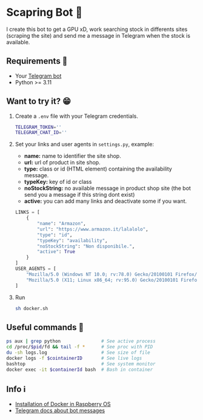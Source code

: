 # Scapring Bot 🤖

I create this bot to get a GPU xD, work searching stock in differents sites (scraping the site) and send me a message in Telegram when the stock is available.

## Requirements 📝

* Your [Telegram bot](https://core.telegram.org/bots)
* Python >= 3.11

## Want to try it? 😁

1. Create a `.env` file with your Telegram credentials.

    ```bash
    TELEGRAM_TOKEN=''
    TELEGRAM_CHAT_ID=''
    ```

2. Set your links and user agents in `settings.py`, example:

    * **name:** name to identifier the site shop.
    * **url:** url of product in site shop.
    * **type:** class or id (HTML element) containing the availability message.
    * **typeKey:** key of id or class
    * **noStockString:** no available message in product shop site (the bot send you a message if this string dont exist)
    * **active:** you can add many links and deactivate some if you want.

    ```python
    LINKS = [
        {
            "name": "Armazon",
            "url": "https://www.armazon.it/lalalolo",
            "type": "id",
            "typeKey": "availability",
            "noStockString": "Non disponibile.",
            "active": True
        }
    ]
    USER_AGENTS = [
        "Mozilla/5.0 (Windows NT 10.0; rv:78.0) Gecko/20100101 Firefox/78.0",
        "Mozilla/5.0 (X11; Linux x86_64; rv:95.0) Gecko/20100101 Firefox/95.0"
    ]
    ```

3. Run

    ```bash
    sh docker.sh
    ```

## Useful commands 🐧

```bash
ps aux | grep python               # See active process 
cd /proc/$pid/fd && tail -f *      # See proc with PID
du -sh logs.log                    # See size of file
docker logs -f $cointainerID       # See live logs
bashtop                            # See system monitor
docker exec -it $containerId bash  # Bash in container
```

## Info ℹ️

* [Installation of Docker in Raspberry OS](https://docs.docker.com/engine/install/debian/#install-using-the-convenience-script)
* [Telegram docs about bot messages](https://core.telegram.org/bots/api#message)
